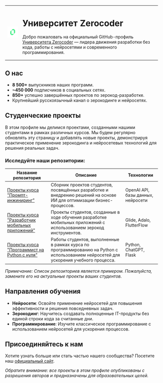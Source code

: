 <table>
  <tr>
    <td>
      <img src="https://raw.githubusercontent.com/ZerocoderUniversity/ZerocoderUniversity/main/0qode_symbol_5.png" alt="Логотип Университета Zerocoder" width="150"/>
    </td>
    <td>
      <h1>Университет Zerocoder</h1>
      <p>Добро пожаловать на официальный GitHub-профиль <a href="https://zerocoder.ru/">Университета Zerocoder</a> — лидера движения разработки без кода, работы с нейросетями и современного программирования.</p>
    </td>
  </tr>
</table>

## О нас

- **8 500+** выпускников наших программ.
- **~450 000** подписчиков в социальных сетях.
- **850+** успешно завершённых проектов по зерокод-разработке.
- Крупнейший русскоязычный канал о зерокодинге и нейросетях.

## Студенческие проекты

В этом профиле мы делимся проектами, созданными нашими студентами в рамках различных курсов. Мы будем регулярно обновлять эту страницу и добавлять новые проекты, демонстрируя практическое применение зерокодинга и нейросетевых технологий для решения реальных задач.

### Исследуйте наши репозитории:

| Название репозитория | Описание | Технологии |
|----------------------|----------|------------|
| [Проекты курса "Промпт-инжиниринг"](https://github.com/ZerocoderUniversity/course-prompt-engineering) | Сборник проектов студентов, посвящённых разработке и внедрению решений на основе ИИ для оптимизации бизнес-процессов. | OpenAI API, базы данных, нейросети |
| [Проекты курса "Разработчик мобильных приложений"](https://github.com/ZerocoderUniversity/course-mobile-app-developer) | Проекты студентов, созданные в ходе обучения разработке мобильных приложений с использованием зерокод инструментов. | Glide, Adalo, FlutterFlow |
| [Проекты курса "Программист на Python с нуля"](https://github.com/ZerocoderUniversity/course-python-from-scratch) | Работы студентов, выполненные в рамках курса по программированию на Python с использованием нейросетей для ускорения учебного процесса. | Python, ChatGPT, Flask |

*Примечание: Список репозиториев является примером. Пожалуйста, замените его на актуальные проекты ваших студентов.*

## Направления обучения

- **Нейросети**: Освойте применение нейросетей для повышения эффективности и решения повседневных задач.
- **Зерокодинг**: Научитесь создавать полноценные IT-продукты без единой строки кода за считанные дни.
- **Программирование**: Изучите классическое программирование с использованием нейросетей для ускорения процессов.

## Присоединяйтесь к нам

Хотите узнать больше или стать частью нашего сообщества? Посетите наш [официальный сайт](https://zerocoder.ru/).

*Обратите внимание: все проекты в этом профиле опубликованы с разрешения авторов и предназначены для образовательных целей.*
